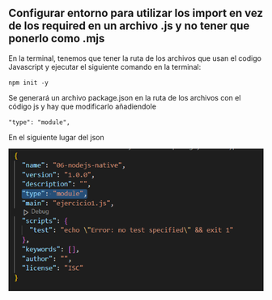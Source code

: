 ## Configurar entorno para utilizar los import en vez de los required en un archivo .js y no tener que ponerlo como .mjs

En la terminal, tenemos que tener la ruta de los archivos que usan el codigo Javascript y ejecutar el siguiente comando en la terminal:

``` 
npm init -y 
```

Se generará un archivo package.json en la ruta de los archivos con el código js y hay que modificarlo añadiendole 

``` 
"type": "module",
```

En el siguiente lugar del json

![Imagen](packagejson.png)


